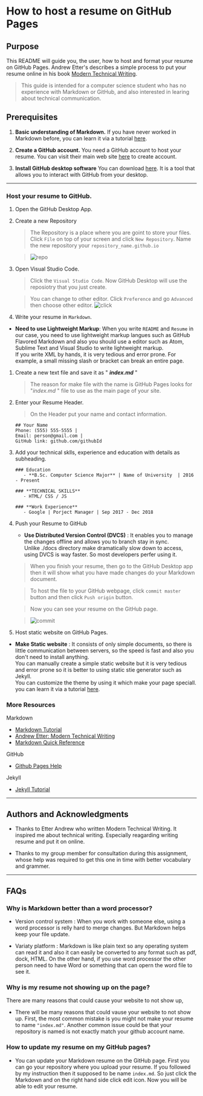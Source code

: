 # How to host a resume on GitHub Pages

## Purpose

This README will guide you, the user, how to host and format your resume on GitHub Pages. Andrew Etter's describes a simple process to put your resume online in his book [Modern Technical Writing](https://www.amazon.ca/Modern-Technical-Writing-Introduction-Documentation-ebook/dp/B01A2QL9SS).

> This guide is intended for a computer science student who has no experience with Markdown or GitHub, and also interested in learing about technical communication.

## Prerequisites

1. **Basic understanding of Markdown.**
   If you have never worked in Markdown before, you can learn it via a tutorial [here](#More-Resources).

2. **Create a GitHub account.** You need a GitHub account to host your resume. You can visit their main web site [here](https://github.com/join) to create account.

3. **Install GitHub desktop software** You can download [here](https://desktop.github.com/). It is a tool that allows you to interact with GitHub from your desktop.

---

### Host your resume to GitHub.

1.  Open the GitHub Desktop App.

1.  Create a new Repository

    > The Repository is a place where you are goint to store your files.
    > Click `File` on top of your screen and click `New Repository`.
    > Name the new repository your `repository_name.github.io`

    > ![repo](https://user-images.githubusercontent.com/57551793/97372034-a4851e00-1880-11eb-9bf4-3bb03aaa6ce9.gif)

1.  Open Visual Studio Code.

    > Click the `Visual Studio Code`. Now GitHub Desktop will use the reposiotry that you just create.

    > You can change to other editor. Click `Preference` and go `Advanced` then choose other editor.
    > ![click](https://user-images.githubusercontent.com/57551793/97372256-34c36300-1881-11eb-918e-e5dcbcf97838.png)

1.  Write your resume in `Markdown`.

- **Need to use Lightweight Markup**: When you write `README` and `Resume` in our case, you need to use lightweight markup langues such as GitHub Flavored Markdown and also you should use a editor such as Atom, Sublime Text and Visual Studio to write lightweight markup.<br> If you write XML by hands, it is very tedious and error prone. For example, a small missing slash or bracket can break an entire page.

1.  Create a new text file and save it as " **_index<i></i>.md_** "

    > The reason for make file with the name is GitHub Pages looks for "_index<i></i>.md_ " file to use as the main page of your site.

1.  Enter your Resume Header.

    > On the Header put your name and contact information.

    ```
    ## Your Name
    Phone: (555) 555-5555 |
    Email: person@gmail.com |
    GitHub link: github.com/githubId
    ```

1.  Add your technical sklls, experience and education with details as subheading.

    ```
    ### Education
       - **B.Sc. Computer Science Major** | Name of University  | 2016 - Present

    ### **TECHNICAL SKILLS**
       - HTML/ CSS / JS

    ### **Work Experience**
       - Google | Porject Manager | Sep 2017 - Dec 2018

    ```

1.  Push your Resume to GitHub

    - **Use Distributed Version Control (DVCS)** : It enables you to manage the changes offline and allows you to branch stay in sync. <br>Unlike ./docs directory make dramatically slow down to access, using DVCS is way faster. So most developers perfer using it.

    > When you finish your resume, then go to the GitHub Desktop app then it will show what you have made changes do your Markdown document.

    > To host the file to your GitHub webpage, click `commit master` button and then click `Push origin` button.

    > Now you can see your resume on the GitHub page.

    > ![commit](https://user-images.githubusercontent.com/57551793/97372613-072ae980-1882-11eb-8252-5f538e6a8daa.gif)

1.  Host static website on GitHub Pages.

- **Make Static website** :
  It consists of only simple documents, so there is little communication between servers, so the speed is fast and also you don't need to install anything.<br>
  You can manually create a simple static website but it is very tedious and error prone so it is better to using static stie generator such as Jekyll.<br>You can customize the theme by using it which make your page speciall.<br> you can learn it via a tutorial [here](#More-Resources).

### More Resources

Markdown

- [Markdown Tutorial](https://www.markdowntutorial.com/)
- [Andrew Etter: Modern Technical Writing](https://www.amazon.ca/Modern-Technical-Writing-Introduction-Documentation-ebook/dp/B01A2QL9SS)
- [Markdown Quick Reference](https://github.com/adam-p/markdown-here/wiki/Markdown-Cheatsheet)

GitHub

- [Github Pages Help](https://help.github.com/en/github/working-with-github-pages)

Jekyll

- [Jekyll Tutorial](https://www.youtube.com/playlist?list=PLLAZ4kZ9dFpOPV5C5Ay0pHaa0RJFhcmcB)

---

## Authors and Acknowledgments

- Thanks to Etter Andrew who written Modern Technical Writing. It inspired me about technical writing. Especially reagarding writing resume and put it on online.

- Thanks to my group member for consultation during this assignment, whose help was required to get this one in time with better vocabulary and grammer.

---

## FAQs

### **Why is Markdown better than a word processor?**

- Version control system : When you work with someone else, using a word processor is relly hard to merge changes. But Markdown helps keep your file update.

- Variaty platform : Markdown is like plain text so any operating system can read it and also it can easily be converted to any format such as pdf, dock, HTML. On the other hand, if you use word processor the other person need to have Word or something that can opern the word file to see it.

### **Why is my resume not showing up on the page?**

There are many reasons that could cause your website to not show up,

- There will be many reasons that could vause your website to not show up. First, the most common mistake is you might not make your resume to name `"index.md"`.
  Another common issue could be that your repository is named is not exactly match your github account name.

### **How to update my resume on my GitHub pages?**

- You can update your Markdown resume on the GitHub page. First you can go your repository where you upload your resume. If you followed by my instruction then it supposed to be name `index.md`. So just click the Markdown and on the right hand side click edit icon. Now you will be able to edit your resume.
